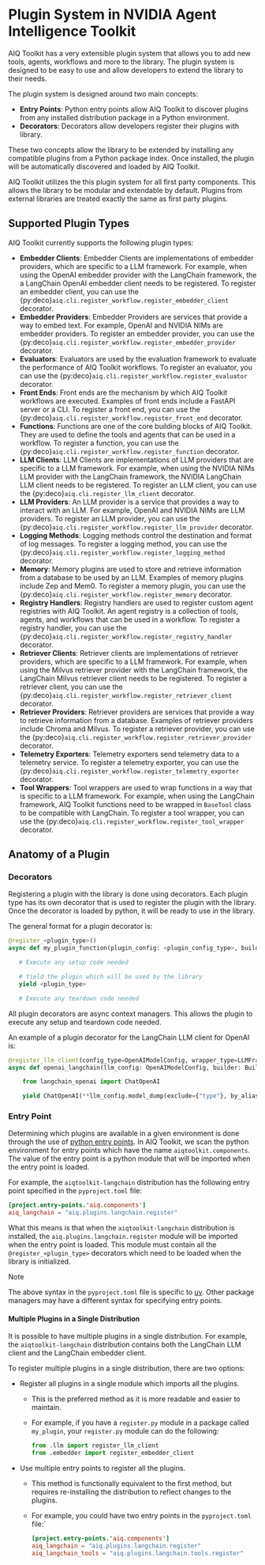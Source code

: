 <!--
SPDX-FileCopyrightText: Copyright (c) 2025, NVIDIA CORPORATION & AFFILIATES. All rights reserved.
SPDX-License-Identifier: Apache-2.0

Licensed under the Apache License, Version 2.0 (the "License");
you may not use this file except in compliance with the License.
You may obtain a copy of the License at

http://www.apache.org/licenses/LICENSE-2.0

Unless required by applicable law or agreed to in writing, software
distributed under the License is distributed on an "AS IS" BASIS,
WITHOUT WARRANTIES OR CONDITIONS OF ANY KIND, either express or implied.
See the License for the specific language governing permissions and
limitations under the License.
-->

# Plugin System in NVIDIA Agent Intelligence Toolkit

AIQ Toolkit has a very extensible plugin system that allows you to add new tools, agents, workflows and more to the library. The plugin system is designed to be easy to use and allow developers to extend the library to their needs.

The plugin system is designed around two main concepts:

- **Entry Points**: Python entry points allow AIQ Toolkit to discover plugins from any installed distribution package in a Python environment.
- **Decorators**: Decorators allow developers register their plugins with library.

These two concepts allow the library to be extended by installing any compatible plugins from a Python package index. Once installed, the plugin will be automatically discovered and loaded by AIQ Toolkit.

AIQ Toolkit utilizes the this plugin system for all first party components. This allows the library to be modular and extendable by default. Plugins from external libraries are treated exactly the same as first party plugins.


## Supported Plugin Types

AIQ Toolkit currently supports the following plugin types:

- **Embedder Clients**: Embedder Clients are implementations of embedder providers, which are specific to a LLM framework. For example, when using the OpenAI embedder provider with the LangChain framework, the a LangChain OpenAI embedder client needs to be registered. To register an embedder client, you can use the {py:deco}`aiq.cli.register_workflow.register_embedder_client` decorator.
- **Embedder Providers**: Embedder Providers are services that provide a way to embed text. For example, OpenAI and NVIDIA NIMs are embedder providers. To register an embedder provider, you can use the {py:deco}`aiq.cli.register_workflow.register_embedder_provider` decorator.
- **Evaluators**: Evaluators are used by the evaluation framework to evaluate the performance of AIQ Toolkit workflows. To register an evaluator, you can use the {py:deco}`aiq.cli.register_workflow.register_evaluator` decorator.
- **Front Ends**: Front ends are the mechanism by which AIQ Toolkit workflows are executed. Examples of front ends include a FastAPI server or a CLI. To register a front end, you can use the {py:deco}`aiq.cli.register_workflow.register_front_end` decorator.
- **Functions**: Functions are one of the core building blocks of AIQ Toolkit. They are used to define the tools and agents that can be used in a workflow. To register a function, you can use the {py:deco}`aiq.cli.register_workflow.register_function` decorator.
- **LLM Clients**: LLM Clients are implementations of LLM providers that are specific to a LLM framework. For example, when using the NVIDIA NIMs LLM provider with the LangChain framework, the NVIDIA LangChain LLM client needs to be registered. To register an LLM client, you can use the {py:deco}`aiq.cli.register_llm_client` decorator.
- **LLM Providers**: An LLM provider is a service that provides a way to interact with an LLM. For example, OpenAI and NVIDIA NIMs are LLM providers. To register an LLM provider, you can use the {py:deco}`aiq.cli.register_workflow.register_llm_provider` decorator.
- **Logging Methods**: Logging methods control the destination and format of log messages. To register a logging method, you can use the {py:deco}`aiq.cli.register_workflow.register_logging_method` decorator.
- **Memory**: Memory plugins are used to store and retrieve information from a database to be used by an LLM. Examples of memory plugins include Zep and Mem0. To register a memory plugin, you can use the {py:deco}`aiq.cli.register_workflow.register_memory` decorator.
- **Registry Handlers**: Registry handlers are used to register custom agent registries with AIQ Toolkit. An agent registry is a collection of tools, agents, and workflows that can be used in a workflow. To register a registry handler, you can use the {py:deco}`aiq.cli.register_workflow.register_registry_handler` decorator.
- **Retriever Clients**: Retriever clients are implementations of retriever providers, which are specific to a LLM framework. For example, when using the Milvus retriever provider with the LangChain framework, the LangChain Milvus retriever client needs to be registered. To register a retriever client, you can use the {py:deco}`aiq.cli.register_workflow.register_retriever_client` decorator.
- **Retriever Providers**: Retriever providers are services that provide a way to retrieve information from a database. Examples of retriever providers include Chroma and Milvus. To register a retriever provider, you can use the {py:deco}`aiq.cli.register_workflow.register_retriever_provider` decorator.
- **Telemetry Exporters**: Telemetry exporters send telemetry data to a telemetry service. To register a telemetry exporter, you can use the {py:deco}`aiq.cli.register_workflow.register_telemetry_exporter` decorator.
- **Tool Wrappers**: Tool wrappers are used to wrap functions in a way that is specific to a LLM framework. For example, when using the LangChain framework, AIQ Toolkit functions need to be wrapped in `BaseTool` class to be compatible with LangChain. To register a tool wrapper, you can use the {py:deco}`aiq.cli.register_workflow.register_tool_wrapper` decorator.

## Anatomy of a Plugin

### Decorators

Registering a plugin with the library is done using decorators. Each plugin type has its own decorator that is used to register the plugin with the library. Once the decorator is loaded by python, it will be ready to use in the library.

The general format for a plugin decorator is:

```python
@register_<plugin_type>()
async def my_plugin_function(plugin_config: <plugin_config_type>, builder: Builder):

   # Execute any setup code needed

   # Yield the plugin which will be used by the library
   yield <plugin_type>

   # Execute any teardown code needed
```

All plugin decorators are async context managers. This allows the plugin to execute any setup and teardown code needed.

An example of a plugin decorator for the LangChain LLM client for OpenAI is:

```python
@register_llm_client(config_type=OpenAIModelConfig, wrapper_type=LLMFrameworkEnum.LANGCHAIN)
async def openai_langchain(llm_config: OpenAIModelConfig, builder: Builder):

    from langchain_openai import ChatOpenAI

    yield ChatOpenAI(**llm_config.model_dump(exclude={"type"}, by_alias=True))
```

### Entry Point

Determining which plugins are available in a given environment is done through the use of [python entry points](https://packaging.python.org/en/latest/specifications/entry-points/). In AIQ Toolkit, we scan the python environment for entry points which have the name `aiqtoolkit.components`. The value of the entry point is a python module that will be imported when the entry point is loaded.

For example, the `aiqtoolkit-langchain` distribution has the following entry point specified in the `pyproject.toml` file:

```toml
[project.entry-points.'aiq.components']
aiq_langchain = "aiq.plugins.langchain.register"
```

What this means is that when the `aiqtoolkit-langchain` distribution is installed, the `aiq.plugins.langchain.register` module will be imported when the entry point is loaded. This module must contain all the `@register_<plugin_type>` decorators which need to be loaded when the library is initialized.

> [!NOTE]
> The above syntax in the `pyproject.toml` file is specific to [uv](https://docs.astral.sh/uv/concepts/projects/config/#plugin-entry-points). Other package managers may have a different syntax for specifying entry points.


#### Multiple Plugins in a Single Distribution

It is possible to have multiple plugins in a single distribution. For example, the `aiqtoolkit-langchain` distribution contains both the LangChain LLM client and the LangChain embedder client.

To register multiple plugins in a single distribution, there are two options:

* Register all plugins in a single module which imports all the plugins.
   * This is the preferred method as it is more readable and easier to maintain.
   * For example, if you have a `register.py` module in a package called `my_plugin`, your `register.py` module can do the following:

      ```python
      from .llm import register_llm_client
      from .embedder import register_embedder_client
      ```

* Use multiple entry points to register all the plugins.
   * This method is functionally equivalent to the first method, but requires re-installing the distribution to reflect changes to the plugins.
   * For example, you could have two entry points in the `pyproject.toml` file:`

      ```toml
      [project.entry-points.'aiq.components']
      aiq_langchain = "aiq.plugins.langchain.register"
      aiq_langchain_tools = "aiq.plugins.langchain.tools.register"
      ```
